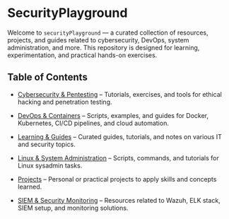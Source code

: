 # SecurityPlayground

Welcome to `securityPlayground` — a curated collection of resources, projects, and guides related to cybersecurity, DevOps, system administration, and more. This repository is designed for learning, experimentation, and practical hands-on exercises.

## Table of Contents

- [Cybersecurity & Pentesting](./Cybersecurity%20&%20Pentesting/README.md) – Tutorials, exercises, and tools for ethical hacking and penetration testing.

- [DevOps & Containers](./DevOps%20&%20Containers/README.md) – Scripts, examples, and guides for Docker, Kubernetes, CI/CD pipelines, and cloud automation.

- [Learning & Guides](./Learning%20&%20Guides/README.md) – Curated guides, tutorials, and notes on various IT and security topics.

- [Linux & System Administration](./Linux%20&%20System%20Administration/README.md) – Scripts, commands, and tutorials for Linux sysadmin tasks.

- [Projects](./README.md) – Personal or practical projects to apply skills and concepts learned.

- [SIEM & Security Monitoring](./SIEM%20&%20Security%20Monitoring/README.md) – Resources related to Wazuh, ELK stack, SIEM setup, and monitoring solutions.